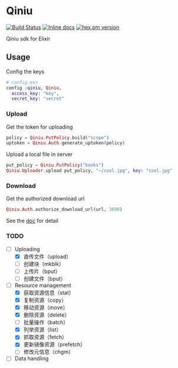 Qiniu
=====

[![Build Status](https://travis-ci.org/tony612/qiniu.svg?branch=master)](https://travis-ci.org/tony612/qiniu)
[![Inline docs](http://inch-ci.org/github/tony612/qiniu.svg?branch=master)](http://inch-ci.org/github/tony612/qiniu)
[![hex.pm version](https://img.shields.io/hexpm/v/qiniu.svg)](https://hex.pm/packages/qiniu)

Qiniu sdk for Elixir

## Usage

Config the keys

```elixir
# config.exs
config :qiniu, Qiniu,
  access_key: "key",
  secret_key: "secret"
```

### Upload

Get the token for uploading

```elixir
policy = Qiniu.PutPolicy.build("scope")
uptoken = Qiniu.Auth.generate_uptoken(policy)
```

Upload a local file in server

```elixir
put_policy = Qiniu.PutPolicy("books")
Qiniu.Uploader.upload put_policy, "~/cool.jpg", key: "cool.jpg"
```

### Download

Get the authorized download url

```elixir
Qiniu.Auth.authorize_download_url(url, 3600)
```

See the [doc](http://hexdocs.pm/qiniu/) for detail

### TODO

- [ ] Uploading
  - [x] 直传文件（upload）
  - [ ] 创建块（mkblk）
  - [ ] 上传片（bput）
  - [ ] 创建文件（bput）
- [ ] Resource management
  - [x] 获取资源信息（stat）
  - [x] 复制资源（copy）
  - [x] 移动资源（move）
  - [x] 删除资源（delete）
  - [ ] 批量操作（batch）
  - [x] 列举资源（list）
  - [x] 抓取资源（fetch）
  - [x] 更新镜像资源（prefetch）
  - [ ] 修改元信息（chgm）
- [ ] Data handling
